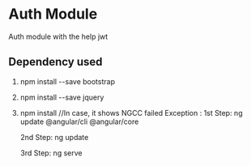 # Auth Module

Auth module with the help jwt

## Dependency used
1. npm install --save bootstrap
2. npm install --save jquery
3. npm install
//In case, it shows NGCC failed Exception :
    1st Step: ng update @angular/cli @angular/core

    2nd Step: ng update

    3rd Step: ng serve

